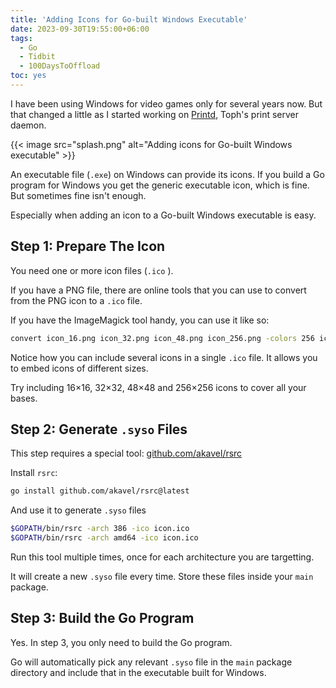 ```yaml
---
title: 'Adding Icons for Go-built Windows Executable'
date: 2023-09-30T19:55:00+06:00
tags:
  - Go
  - Tidbit
  - 100DaysToOffload
toc: yes
---
```


I have been using Windows for video games only for several years now. But that changed a little as I started working on [Printd](https://github.com/FurqanSoftware/toph-printd), Toph's print server daemon.

{{< image src="splash.png" alt="Adding icons for Go-built Windows executable" >}}

An executable file (`.exe`) on Windows can provide its icons. If you build a Go program for Windows you get the generic executable icon, which is fine. But sometimes fine isn't enough.

Especially when adding an icon to a Go-built Windows executable is easy.

## Step 1: Prepare The Icon

You need one or more icon files (`.ico` ).

If you have a PNG file, there are online tools that you can use to convert from the PNG icon to a `.ico` file.

If you have the ImageMagick tool handy, you can use it like so:

``` sh {linenos=false}
convert icon_16.png icon_32.png icon_48.png icon_256.png -colors 256 icon.ico
```

Notice how you can include several icons in a single `.ico` file. It allows you to embed icons of different sizes.

Try including 16×16, 32×32, 48×48 and 256×256 icons to cover all your bases.

## Step 2: Generate `.syso` Files

This step requires a special tool: [github.com/akavel/rsrc](https://github.com/akavel/rsrc)

Install `rsrc`:

``` sh {linenos=false}
go install github.com/akavel/rsrc@latest
```

And use it to generate `.syso` files

``` sh
$GOPATH/bin/rsrc -arch 386 -ico icon.ico
$GOPATH/bin/rsrc -arch amd64 -ico icon.ico
```

Run this tool multiple times, once for each architecture you are targetting.

It will create a new `.syso` file every time. Store these files inside your `main` package.

## Step 3: Build the Go Program

Yes. In step 3, you only need to build the Go program.

Go will automatically pick any relevant `.syso` file in the `main` package directory and include that in the executable built for Windows.

